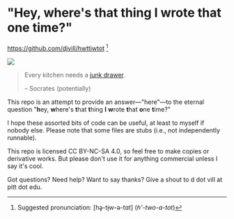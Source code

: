 # "Hey, where's that thing I wrote that one time?"

https://github.com/djvill/hwttiwtot [^pronounce]

[^pronounce]: Suggested pronunciation: \[hə̥-tɨ̞w-ə-tɑt\] (_h'-two-a-tot_)

[![](https://i.creativecommons.org/l/by-nc-sa/4.0/88x31.png)](https://creativecommons.org/licenses/by-nc-sa/4.0/)

> Every kitchen needs a [junk drawer](https://en.wikipedia.org/wiki/Junk_drawer).
>
> &ndash; Socrates (potentially)

This repo is an attempt to provide an answer&mdash;"here"&mdash;to the eternal question "**h**ey, **w**here's **t**hat **t**hing **I** **w**rote **t**hat **o**ne **t**ime?"

I hope these assorted bits of code can be useful, at least to myself if nobody else.
Please note that some files are stubs (i.e., not independently runnable).

This repo is licensed CC BY-NC-SA 4.0, so feel free to make copies or derivative works.
But please don't use it for anything commercial unless I say it's cool.

Got questions?
Need help?
Want to say thanks?
Give a shout to d dot vill at pitt dot edu.
